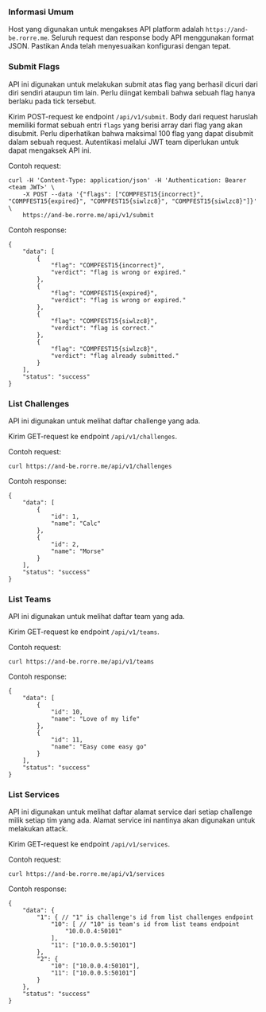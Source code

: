 ### Informasi Umum
Host yang digunakan untuk mengakses API platform adalah `https://and-be.rorre.me`. Seluruh request dan response body API menggunakan format JSON. Pastikan Anda telah menyesuaikan konfigurasi dengan tepat.

### Submit Flags
API ini digunakan untuk melakukan submit atas flag yang berhasil dicuri dari diri sendiri ataupun tim lain. Perlu diingat kembali bahwa sebuah flag hanya berlaku pada tick tersebut.

Kirim POST-request ke endpoint `/api/v1/submit`. Body dari request haruslah memiliki format sebuah entri `flags` yang berisi array dari flag yang akan disubmit. Perlu diperhatikan bahwa maksimal 100 flag yang dapat disubmit dalam sebuah request. Autentikasi melalui JWT team diperlukan untuk dapat mengaksek API ini.

Contoh request:
```
curl -H 'Content-Type: application/json' -H 'Authentication: Bearer <team JWT>' \
    -X POST --data '{"flags": ["COMPFEST15{incorrect}", "COMPFEST15{expired}", "COMPFEST15{siwlzc8}", "COMPFEST15{siwlzc8}"]}' \
    https://and-be.rorre.me/api/v1/submit
```

Contoh response:
```
{
    "data": [
        {
            "flag": "COMPFEST15{incorrect}",
            "verdict": "flag is wrong or expired."
        },
        {
            "flag": "COMPFEST15{expired}",
            "verdict": "flag is wrong or expired."
        },
        {
            "flag": "COMPFEST15{siwlzc8}",
            "verdict": "flag is correct."
        },
        {
            "flag": "COMPFEST15{siwlzc8}",
            "verdict": "flag already submitted."
        }
    ],
    "status": "success"
}
```

### List Challenges
API ini digunakan untuk melihat daftar challenge yang ada.

Kirim GET-request ke endpoint `/api/v1/challenges`.

Contoh request:
```
curl https://and-be.rorre.me/api/v1/challenges
```

Contoh response:
```
{
    "data": [
        {
            "id": 1,
            "name": "Calc"
        },
        {
            "id": 2,
            "name": "Morse"
        }
    ],
    "status": "success"
}
```

### List Teams
API ini digunakan untuk melihat daftar team yang ada.

Kirim GET-request ke endpoint `/api/v1/teams`.

Contoh request:
```
curl https://and-be.rorre.me/api/v1/teams
```

Contoh response:
```
{
    "data": [
        {
            "id": 10,
            "name": "Love of my life"
        },
        {
            "id": 11,
            "name": "Easy come easy go"
        }
    ],
    "status": "success"
}
```

### List Services
API ini digunakan untuk melihat daftar alamat service dari setiap challenge milik setiap tim yang ada. Alamat service ini nantinya akan digunakan untuk melakukan attack.

Kirim GET-request ke endpoint `/api/v1/services`.

Contoh request:
```
curl https://and-be.rorre.me/api/v1/services
```

Contoh response:
```
{
    "data": {
        "1": { // "1" is challenge's id from list challenges endpoint
            "10": [ // "10" is team's id from list teams endpoint
                "10.0.0.4:50101"
            ],
            "11": ["10.0.0.5:50101"]
        },
        "2": {
            "10": ["10.0.0.4:50101"],
            "11": ["10.0.0.5:50101"]
        }
    },
    "status": "success"
}
```